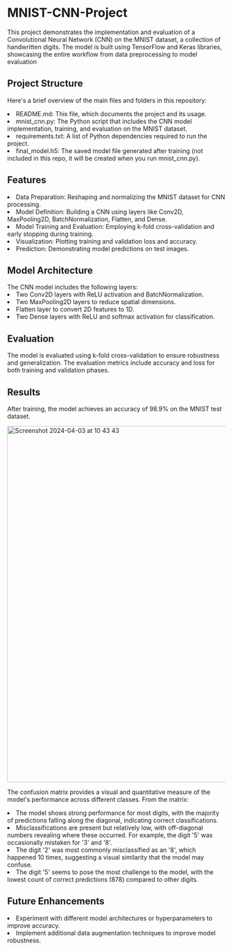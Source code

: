 # MNIST-CNN-Project
This project demonstrates the implementation and evaluation of a Convolutional Neural Network (CNN) on the MNIST dataset, a collection of handwritten digits. The model is built using TensorFlow and Keras libraries, showcasing the entire workflow from data preprocessing to model evaluation

<h2>Project Structure</h2>

Here's a brief overview of the main files and folders in this repository:

<li>README.md: This file, which documents the project and its usage.</li>
<li>mnist_cnn.py: The Python script that includes the CNN model implementation, training, and evaluation on the MNIST dataset.</li>
<li>requirements.txt: A list of Python dependencies required to run the project.</li>
<li>final_model.h5: The saved model file generated after training (not included in this repo, it will be created when you run mnist_cnn.py).</li>

<h2>Features</h2>
<li>Data Preparation: Reshaping and normalizing the MNIST dataset for CNN processing.</li>
<li>Model Definition: Building a CNN using layers like Conv2D, MaxPooling2D, BatchNormalization, Flatten, and Dense.</li>
<li>Model Training and Evaluation: Employing k-fold cross-validation and early stopping during training.</li>
<li>Visualization: Plotting training and validation loss and accuracy.</li>
<li>Prediction: Demonstrating model predictions on test images.</li>

<h2>Model Architecture</h2>
The CNN model includes the following layers:
<li>Two Conv2D layers with ReLU activation and BatchNormalization.</li>
<li>Two MaxPooling2D layers to reduce spatial dimensions.</li>
<li>Flatten layer to convert 2D features to 1D.</li>
<li>Two Dense layers with ReLU and softmax activation for classification.</li>
  
<h2>Evaluation</h2>
The model is evaluated using k-fold cross-validation to ensure robustness and generalization. The evaluation metrics include accuracy and loss for both training and validation phases.

<h2>Results</h2>

After training, the model achieves an accuracy of 98.9% on the MNIST test dataset.

<img width="819" alt="Screenshot 2024-04-03 at 10 43 43" src="https://github.com/shoneeze/MNIST-CNN-Project/assets/69034556/f24b3f84-5b0e-418e-89f0-c49e56495839">

The confusion matrix provides a visual and quantitative measure of the model's performance across different classes. 
From the matrix:
<li>The model shows strong performance for most digits, with the majority of predictions falling along the diagonal, indicating correct classifications.</li>
<Li>Misclassifications are present but relatively low, with off-diagonal numbers revealing where these occurred. For example, the digit '5' was occasionally mistaken for '3' and '8'.</Li>
<li>The digit '2' was most commonly misclassified as an '8', which happened 10 times, suggesting a visual similarity that the model may confuse.</li>
<li>The digit '5' seems to pose the most challenge to the model, with the lowest count of correct predictions (878) compared to other digits.</li>

<h2>Future Enhancements</h2>
<li>Experiment with different model architectures or hyperparameters to improve accuracy.</li>
<li>Implement additional data augmentation techniques to improve model robustness.</li>

